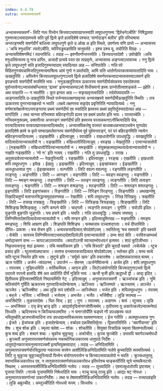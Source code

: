 ```yaml
---
index: 6.4.78
sutra: अभ्यासस्यासवर्णे

---
```

_अभ्यासस्यासवर्णे_ - लिटि णलः पित्त्वेन कित्तवाऽभावात्प्राप्तस्यापि लघूपधगुणस्य 'द्विर्वचनेऽचीति' निषिद्धतया गुरुमत्त्वाऽभावादामभावे सति पूर्वं द्वित्वे कृते हलादिशेषे पश्चात् 'वार्णादाङ्गं बलीय' इति परिभाषाया अन्तरङ्गमपि सवर्णदीर्गं बाधित्वा लघूपधगुणे कृते उ ओख अ इति स्थिते, उवर्णस्य यणि प्राप्ते —  अभ्यासस्य । 'अचि श्नुधात्वि' त्यतोऽचीति, य्वोरियङुवङाविति चानुवर्तते । इश्च उश्च यू, तयोरिति विग्रहः । अभ्यासविशेषणमिदं ! तदन्तविधिः । तदाह — इवर्णोवर्णान्तरस्येति । ङित्त्वादन्तादेशौ । उवोखेति ।अचि श्नुधात्वि॑त्यस्य तु नात्र प्राप्तिः, अजादौ प्रत्यये परत एव तत्प्रवृत्तेः, अभ्यासस्य अङ्गत्वाऽभावाच्च । ननु द्वित्वे कृते लघूपधगुणे सति इजादिगुरुमत्त्वादाम् स्यादित्यत आह — संनिपातेति । णलि परे विहितगुणसंपन्नामिजदिगुरुमत्त्वमाश्रित्य आमं गुणो न प्रवर्तयति, आमि सति धातोर्णल्परकत्वव्याघातादिति भावः । ऊखतुरिति । अपित्त्वेन कित्त्वाल्लघूपधगुणाऽभावे द्वित्वे हलादिशेषे सवर्णपरकत्वादभ्याससस्याऽसवर्ण इति इयङभावे सवर्णदीर्घे रूपमिति भावः । ननुऊखतु॑रित्यत्र ऊकारस्य सवर्णदीर्घसंपन्नस्य एकादेशतया पूर्वान्तत्वेनाऽभ्याससंबन्धित्वात् 'ह्यस्व' इत्यभ्यासस्याऽचो विधीयमानो ह्रस्वः प्राप्नोतीत्याशङ्कते —  इहेति । अथ परहरति —  न भवतीति । कुत इत्यत आह —  सकृत्प्रवृत्तत्वादिति । तदेवोपपादयति — आङ्गत्वादिति.उ-उखतुरिति स्थिते पर्जन्यवल्लक्षणप्रवृत्त्या अभ्यासह्रस्वे सवर्णदीर्घेऊखतु॑रिति स्थितिः । तत्र ऊकारस्य पुनरभ्यासह्रस्वो न भवति ।लक्ष्ये लक्षणस्य सकृदेव प्रवृत्ति॑रिति न्यायादित्यर्थः । ननु वर्णमात्रापेक्षत्वेनाऽन्तरङ्गतया प्रथमं सवर्णदीर्घ एव स्यादिति ह्रस्वस्य प्रथमं प्रवृत्तिर्दुरुपपादेत्यत आह — वार्णादिति । तथा चानया परिभाषया बहिरङ्गोऽपि ह्यस्व एव प्रथमं प्रवर्तत इति भावः । परत्वाच्चेति । नन्विदमनुपपन्नम्, उक्तरीत्या अन्तरङ्गं सवर्णदीर्घं प्रति ह्रस्वस्य परत्वकथनाऽनौचित्यादिति चेन्न, परत्वादित्यस्य परकालप्राप्तकत्वादित्यर्थात् । अभ्यासविकारेषु परस्परं बाध्यबाधकभावाऽभावेन युगपदेव हलादिशेषे ह्रस्वे च कृते पश्चात्प्रवर्तमानस्य सवर्णदीर्घस्य पूर्व पूर्वमन्तरङ्गं, परं परं बहिरङ्ग॑मिति न्यायेन बहिरङ्गत्वादित्यलम् । उङ्खतीति । इदित्त्वान्नुम् । ववाखेति । वखधातोर्णलि उपधावृद्धिः । ववखतुरिति । वादित्वादेत्त्वाभ्यासलोपौ न । वङ्खतीति । वखिधातोरिदित्त्वान्नुम् । ववङ्ख । मेखतुरिति । एत्त्वाभ्यासलोपौ । [मङ्खतीति । मखिधातोरिदित्त्वाभ्यासलोपौ न । ममङ्खेति । संयुक्तहल्मद्यस्थत्वादेत्वाभ्यासलोपौ न । नखति नङ्खतीति । 'णो नः' इति नत्वम् । रखतीति । णलि तु उपधावृद्धिः । रराख । अतुसादावेत्वाभ्यासलोपौ — रेखतुरित्यादि । रङ्खतीति । इदित्त्वान्नुम् । ररङ्ख । एखतीति । इखधातोः शपि लघूपधगुणः । इयेख । ईखतुः । इङ्खतीति । इदित्त्वान्नुम् । इङ्खांचकार । ईङ्खतीति । अलधूपधत्वान्न गुणः । ईङ्खाचकार । वल्गतीति । लिटि ववल्ग ववल्गतुः । रङ्गतीति लङ्गतीति । ररङ्गतुः । अङ्गतीति । लिटि — आनङ्ग । वङ्गतीति । लिटि —  ववङ्ग ववङ्गतुः । मङ्गतीति । लिटि — ममङ्ग ममङ्गतुः । तङ्गतीति । लिटि — ततङ्ग ततङ्गतुः । त्वङ्गतीति । लिटि तत्वङ्ग तत्वङ्गतुः । श्रङ्गतीति । लिटि — शश्रङ्ग शश्रङ्गतुः । श्लङ्गतीति । लिटि — शश्लङ्ग शश्लङ्गतुः । इङ्गतीति । लिटि इङ्गांचकार । रिङ्गतीति । लिटि — रिरिङ्ग रिरङ्गतुः । लिङ्गतीति । अथखान्तेषु रिखादिचतुर्णां मतान्तरसिद्धानामुदाहरणमाह —  रेखतीति । शपि लघूपधगुणः । रिरेख रिरिखतुः । त्रखतीति । लिटि —  तत्राख तत्रखतुः । त्रिङ्खतीति । लिटि —  तित्रिङ्ख त्रित्रङ्खतुः । शिङ्खतीति । लिटि शिशिङ्ख शिशिङ्खतुः । त्वगि कम्पने चेति । चाद्गतौ । त्वङ्गति तत्वङ्ग । युगीति । त्रयोऽपि इदितः । युङ्गति बुङ्गति जुङ्गति । घघ हसने इति । घघति । णलि उपधावृद्धिः । जघाघ जघघतुः । लिण्निमित्तादेशादित्वादेत्त्वाभ्यासलोपौ न । मघि मण्डन इति । इदित्त्वान्नुमित्याह —  मङ्घतीति । ममङ्घ ममङ्घतुः । शिघि आघ्राण इति । शिङ्घति शिशिङ्घ । फक्कादयः पञ्चाशद्गताः । वर्च दीप्ताविति । दीप्तिः- प्रकाशः । षच सेचन इति । अच्परकसादित्वात् षोपदेशोऽयम् । स्वरितेत्सु 'षच समवाये' इति वक्ष्यते । सेचेति । सत्वस्य लिण्निमित्तत्वाऽभावादादेशादित्वेऽपि एत्वाभ्यासलोपौ । दम्भः शाठं चेति । परविरुआम्भार्थ धर्माद्याचरणं दम्भः —  कापटआऽपरपर्यायः ।कपटोऽस्त्री व्याजदम्भोपधयःर॑ इत्यमरः । शाठं कुटिलीभावः ।निकृतस्त्वनृजुः शठः॑ इत्यमरः । पचि व्यक्तीकरम इति । 'पचि विस्तारे' इति चुरादौ वक्ष्यते ।पचे॑त्येके । ष्टुच प्रसाद इति । ष्टुत्वसंपन्नष्टकारः । ततश्च दन्त्यपरकसादित्वात् षोपदेशोऽयम् । स्तोचत इति । षस्य सत्वे सति ष्टुत्वं निवर्तत इति भावः । तुष्टुचे इति । 'सर्पूर्वाः खयः' इति तकारशेषः । आदेशसकारत्वात् षत्वम् । ऋज गतीति । अर्जनं -संपादनम् । उपार्जनं — सेवनम् ।ऊर्जनेष्वि॑त्यन्ये । अर्जत इति । शपि लघूपधगुणः । रपरत्वम् । नुड्विधाविति । वार्तिकमिदम् । आनृज इति । लिटोऽसंयोगादिति कित्त्वाद्गुणाऽभावे द्वित्वे उदरत्वे रपरत्वे हलादिः शेषे अत आदेरिति दीर्घे नुडिति भावः । ऋजी भृजी इति.ऋदुपधौ द्वौ । आद्य इदित् । द्वितीयस्य ईदित्त्वात्श्वीदितो निष्ठाया॑मिति नेट् । इदित्त्वान्नुम् । अनुस्वारपरसवर्णौ । ऋञ्जांचक्र इति । नुमि सतिसंयोगे गुर्वि॑ति ऋकारस्य गुरुत्वादिजादेश्चेत्याम् । ऋञ्जिता । ऋञ्जिष्यते । ऋञ्जताम् । आर्ञ्जत । ऋञ्जेत । ऋञ्जिषीष्ट । अथ लुङि रूपं दर्शयति —  आर्ञ्जिष्यत । भर्जत इति । शपिलघूपधगुणः । रपत्वम् । बभृजे । भर्जिता । भर्जिष्यते । भर्जताम् । अभर्जत । भर्जेत । भर्जिषीष्ट । लुङि रूपमाह —  अभर्जिष्टेति । लुङस्तादेशः । च्लिः सिच् । इट् । गुणः । रपरत्वम् । अडागमः । षत्वं । ष्टुत्वम् । लृङि — अभर्जिष्यत । एजृ भ्रेजृ भ्राजृ इति । आद्ययोरृदित्वंनाग्लोपी॑त्यर्थम् । तृतीयस्य तु अकारेत्कत्वेऽप्यात्मनेपदं सिध्यति । ऋदित्त्वस्य न किञ्चित्फलमस्ति । न चनाग्लोपी॑ति चङ्परे णौ उपधाह्रस्वः फलं भवितुमर्हति,भ्राजभासे॑त्यादिना तत्र उपधाह्यस्वविकल्पस्य वक्ष्यमाणत्वात् । ईज गतीति । अलघूपधत्वान्न गुणः । ईजते । ईजांचक्र इति । इजादेश्चेत्याम् । वर्चादय एकविंशतिर्वृत्ताः । द्विसप्ततिरिति । 'चवर्गीयान्ता' इति शेषः । शुच शोक इति । स्मृत्वा क्लेशः —  शोकः । शोचतीति । वियुक्तं पित्रादिकं स्मृत्वा क्लिश्नातीत्यर्थः । कुच शब्द इति । शब्दनं शब्दः । चुकोच चुकुचतुः । अकोचीत् । कुञ्च क्रुञ्चेति । उभावपि चवर्गपञ्चमोपधौ । कुञ्चतौ अनुस्वारपरसवर्णसंपन्नस्य नकार्थानिकञकारस्य धातुपाठे निर्देशः । धातुपाठे॒नकारजावनुस्वारपञ्चमौ॑ इत्यभियुक्तवादात् । तदाह — अनिदितामिति । अनुस्वारपरसवर्णयोरसिद्धतया नकारस्य सत्त्वेन आशीर्लिङिअनिदिता॑मिति नलोपे कुच्यादिति रूपमतित्यर्थः । लिटि तु चुकुञ्च चुकुञ्चतुरित्यादौ पित्त्वेन संयोगात्परत्वेन च कित्त्वाऽभावान्नलोपो न भवति । क्रुञ्चधातुस्तु स्वाभाविकञकारोपध एव, न त्वनुसारपरसवर्णसंपन्नञकारोपध इतिपरेश्च घाङ्कयो॑रिति सूत्रे भाष्यकैयटयोः स्थितम् । अतस्तस्याशीर्लिङिअनिदिता॑मिति नलोपः । तदाह — लुच्यादिति । एवमञ्चुधातोरपि द्रष्टव्यम् । पूजायां त्विति ।नाञ्चेः पूजाया॑मिति निषेधादिति भावः । वञ्चु चञ्चु तञ्चु इति । आद्याः षट् नोपधाः । अनुस्वारपरसवर्णाभ्यां ञकारनिर्देशः । तथा च तेषामाशीर्लिङिअनिदिता॑मिति नलोपः । तदाह — वच्याद#इति । लुङि अम्रुञ्चीत् । अम्लुञ्चीदिति नोपधयो रूपम् । सिज्लोपः ।